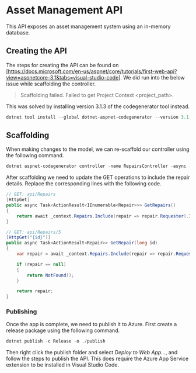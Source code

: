# Asset Management API

This API exposes an asset management system using an in-memory database.

## Creating the API

The steps for creating the API can be found on [https://docs.microsoft.com/en-us/aspnet/core/tutorials/first-web-api?view=aspnetcore-3.1&tabs=visual-studio-code].
We did run into the below issue while scaffolding the controller.

> Scaffolding failed. Failed to get Project Context <project_path>.

This was solved by installing version 3.1.3 of the codegenerator tool instead.

``` powershell
dotnet tool install --global dotnet-aspnet-codegenerator --version 3.1.3
```

## Scaffolding

When making changes to the model, we can re-scaffold our controller using the following command.

``` powershell
dotnet aspnet-codegenerator controller -name RepairsController -async -api -m Repair -dc RepairContext -outDir Controllers -f
```

After scaffolding we need to update the GET operations to include the repair details. Replace the corresponding lines with the following code.

``` csharp
// GET: api/Repairs
[HttpGet]
public async Task<ActionResult<IEnumerable<Repair>>> GetRepairs()
{
    return await _context.Repairs.Include(repair => repair.Requester).Include(repair => repair.Asset).ToListAsync();
}

// GET: api/Repairs/5
[HttpGet("{id}")]
public async Task<ActionResult<Repair>> GetRepair(long id)
{
    var repair = await _context.Repairs.Include(repair => repair.Requester).Include(repair => repair.Asset).FirstOrDefaultAsync(repair => repair.Id == id);

    if (repair == null)
    {
        return NotFound();
    }

    return repair;
}
```

### Publishing

Once the app is complete, we need to publish it to Azure. First create a release package using the following command.

``` powershell
dotnet publish -c Release -o ./publish
```

Then right click the publish folder and select _Deploy to Web App..._, and follow the steps to publish the API. This does require the Azure App Service extension to be installed in Visual Studio Code.
